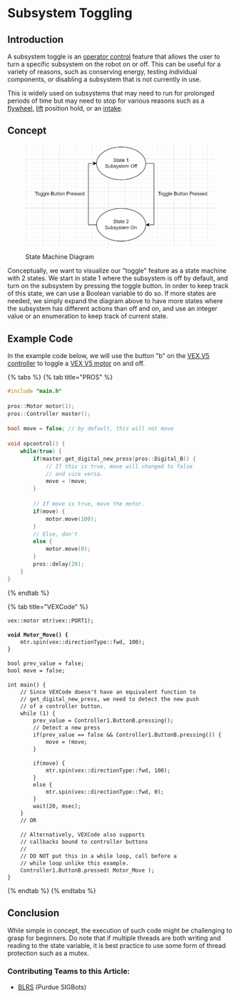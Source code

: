 # Subsystem Toggling

## Introduction

A subsystem toggle is an [operator control](../competition-specific/operator-control.md) feature that allows the user to turn a specific subsystem on the robot on or off. This can be useful for a variety of reasons, such as conserving energy, testing individual components, or disabling a subsystem that is not currently in use.&#x20;

This is widely used on subsystems that may need to run for prolonged periods of time but may need to stop for various reasons such as a [flywheel](../../hardware/shooting-mechanisms/flywheel.md), [lift](../../hardware/lifts/) position hold, or an [intake](../../hardware/intakes.md).&#x20;

## Concept

<figure><img src="../../.gitbook/assets/image (4) (2).png" alt=""><figcaption><p>State Machine Diagram</p></figcaption></figure>

Conceptually, we want to visualize our "toggle" feature as a state machine with 2 states. We start in state 1 where the subsystem is off by default, and turn on the subsystem by pressing the toggle button. In order to keep track of this state, we can use a Boolean variable to do so. If more states are needed, we simply expand the diagram above to have more states where the subsystem has different actions than off and on, and use an integer value or an enumeration to keep track of current state.&#x20;

## Example Code

In the example code below, we will use the button "b" on the [VEX V5](../../vex-electronics/vex-electronics/vex-joystick.md) [controller](../../vex-electronics/vex-electronics/vex-joystick.md) to toggle a [VEX V5 motor](../../vex-electronics/vex-electronics/motors.md) on and off.&#x20;

{% tabs %}
{% tab title="PROS" %}
```cpp
#include "main.h"

pros::Motor motor(1);
pros::Controller master();

bool move = false; // by default, this will not move

void opcontrol() {
    while(true) {
        if(master.get_digital_new_press(pros::Digital_B)) {
            // If this is true, move will changed to false
            // and vice versa. 
            move = !move; 
        }
        
        // If move is true, move the motor.         
        if(move) {
            motor.move(100);
        }
        // Else, don't
        else {
            motor.move(0);
        }
        pros::delay(20);
    }
}

```
{% endtab %}

{% tab title="VEXCode" %}
<pre class="language-clike"><code class="lang-clike">vex::motor mtr(vex::PORT1);
<strong>
</strong><strong>void Motor_Move() {
</strong>    mtr.spin(vex::directionType::fwd, 100);
}

bool prev_value = false; 
bool move = false;

int main() {
    // Since VEXCode doesn't have an equivalent function to 
    // get_digital_new_press, we need to detect the new push 
    // of a controller button. 
    while (1) {
        prev_value = Controller1.ButtonB.pressing();
        // Detect a new press
        if(prev_value == false &#x26;&#x26; Controller1.ButtonB.pressing()) {
            move = !move;
        }
        
        if(move) {
            mtr.spin(vex::directionType::fwd, 100);
        }
        else {
            mtr.spin(vex::directionType::fwd, 0);
        }
        wait(20, msec);
    }
    // OR
    
    // Alternatively, VEXCode also supports 
    // callbacks bound to controller buttons
    //
    // DO NOT put this in a while loop, call before a
    // while loop unlike this example. 
    Controller1.ButtonB.pressed( Motor_Move );
}
</code></pre>
{% endtab %}
{% endtabs %}

## Conclusion

While simple in concept, the execution of such code might be challenging to grasp for beginners. Do note that if multiple threads are both writing and reading to the state variable, it is best practice to use some form of thread protection such as a mutex.&#x20;

### Contributing Teams to this Article:

* [BLRS](https://purduesigbots.com/) (Purdue SIGBots)

